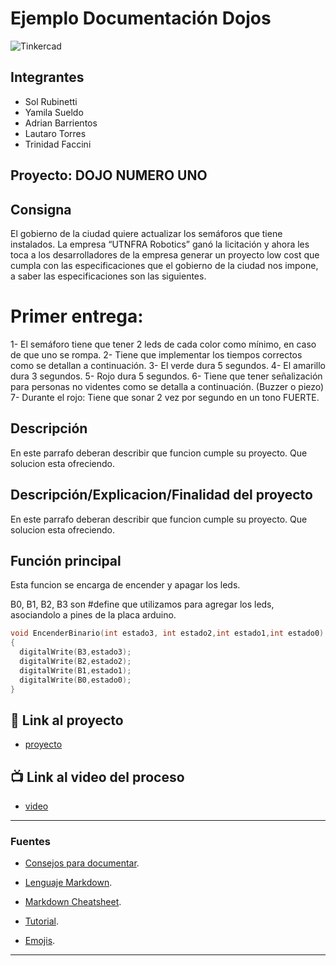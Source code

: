 # Ejemplo Documentación Dojos
![Tinkercad](./img/ArduinoTinkercad.jpg)


## Integrantes 
- Sol Rubinetti
- Yamila Sueldo
- Adrian Barrientos
- Lautaro Torres
- Trinidad Faccini

## Proyecto: DOJO NUMERO UNO

## Consigna
El gobierno de la ciudad quiere actualizar los semáforos que tiene instalados. La empresa  “UTNFRA Robotics” ganó la licitación y ahora les toca a los desarrolladores de la empresa generar  un proyecto low cost que cumpla con las especificaciones que el gobierno de la ciudad nos  impone, a saber las especificaciones son las siguientes. 

# Primer entrega:
1- El semáforo tiene que tener 2 leds de cada color como mínimo, en caso de que uno se  rompa. 
2- Tiene que implementar los tiempos correctos como se detallan a continuación. 
3- El verde dura 5 segundos. 
4- El amarillo dura 3 segundos. 
5- Rojo dura 5 segundos. 
6- Tiene que tener señalización para personas no videntes como se detalla a  continuación. (Buzzer o piezo)
7- Durante el rojo: Tiene que sonar 2 vez por segundo en un tono FUERTE. 


## Descripción
En este parrafo deberan describir que funcion cumple su proyecto. Que solucion esta ofreciendo.

## Descripción/Explicacion/Finalidad del proyecto
En este parrafo deberan describir que funcion cumple su proyecto. Que solucion esta ofreciendo.

## Función principal
Esta funcion se encarga de encender y apagar los leds.

B0, B1, B2, B3 son #define que utilizamos para agregar los leds, asociandolo a pines de la placa arduino.


~~~ C (lenguaje en el que esta escrito)
void EncenderBinario(int estado3, int estado2,int estado1,int estado0)
{
  digitalWrite(B3,estado3);
  digitalWrite(B2,estado2);
  digitalWrite(B1,estado1);
  digitalWrite(B0,estado0);
}
~~~

## :robot: Link al proyecto
- [proyecto]()
## :tv: Link al video del proceso
- [video](https://www.youtube.com/watch?v=VyGjE8kx-O0)

---
### Fuentes
- [Consejos para documentar](https://www.sohamkamani.com/how-to-write-good-documentation/#architecture-documentation).

- [Lenguaje Markdown](https://markdown.es/sintaxis-markdown/#linkauto).

- [Markdown Cheatsheet](https://github.com/adam-p/markdown-here/wiki/Markdown-Cheatsheet).

- [Tutorial](https://www.youtube.com/watch?v=oxaH9CFpeEE).

- [Emojis](https://gist.github.com/rxaviers/7360908).

---






